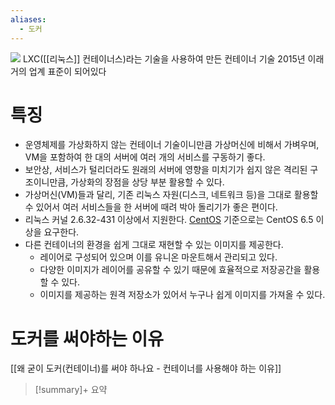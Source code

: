 ```yaml
---
aliases:
  - 도커
---
```

![](https://i.namu.wiki/i/Kgriw3onlx0lZf1VFiV9A_yroVEh--td-fv2q2scYCZ7Ggxhexe0Bdb661IPUcWOqXayLS1IJACNqA7W1SOdPAzjVqEyr3hj1uvniqHWaxD5MEss0maTSY2R6ZMrPZk283exAmMrAEL1POy7dPTzKw.svg)
LXC([[리눅스]] 컨테이너스)라는 기술을 사용하여 만든 컨테이너 기술
2015년 이래 거의 업계 표준이 되어있다
# 특징
- 운영체제를 가상화하지 않는 컨테이너 기술이니만큼 가상머신에 비해서 가벼우며, VM을 포함하여 한 대의 서버에 여러 개의 서비스를 구동하기 좋다.
- 보안상, 서비스가 털리더라도 원래의 서버에 영향을 미치기가 쉽지 않은 격리된 구조이니만큼, 가상화의 장점을 상당 부분 활용할 수 있다.
- 가상머신(VM)들과 달리, 기존 리눅스 자원(디스크, 네트워크 등)을 그대로 활용할 수 있어서 여러 서비스들을 한 서버에 때려 박아 돌리기가 좋은 편이다.
- 리눅스 커널 2.6.32-431 이상에서 지원한다. [CentOS](https://namu.wiki/w/CentOS "CentOS") 기준으로는 CentOS 6.5 이상을 요구한다.
- 다른 컨테이너의 환경을 쉽게 그대로 재현할 수 있는 이미지를 제공한다.
    - 레이어로 구성되어 있으며 이를 유니온 마운트해서 관리되고 있다.
    - 다양한 이미지가 레이어를 공유할 수 있기 때문에 효율적으로 저장공간을 활용할 수 있다.
    - 이미지를 제공하는 원격 저장소가 있어서 누구나 쉽게 이미지를 가져올 수 있다.
# 도커를 써야하는 이유
[[왜 굳이 도커(컨테이너)를 써야 하나요 - 컨테이너를 사용해야 하는 이유]]
> [!summary]+ 요약
> 